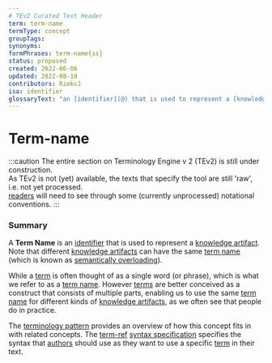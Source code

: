 ```yaml
---
# TEv2 Curated Text Header
term: term-name
termType: concept
groupTags:
synonyms:
formPhrases: term-name{ss}
status: proposed
created: 2022-06-06
updated: 2022-08-10
contributors: RieksJ
isa: identifier
glossaryText: "an [identifier](@) that is used to represent a [knowledge artifact](@). Note that different [knowledge artifacts](@) can have the same [term name](@) (which is known as [semantically overloading](https://en.wikipedia.org/wiki/Semantic_overload))."
---
```


# Term-name

:::caution
The entire section on Terminology Engine v 2 (TEv2) is still under construction.<br/>
As TEv2 is not (yet) available, the texts that specify the tool are still 'raw', i.e. not yet processed.<br/>[readers](@) will need to see through some (currently unprocessed) notational conventions.
:::

### Summary
A **Term Name** is an [identifier](@) that is used to represent a [knowledge artifact](@). Note that different [knowledge artifacts](@) can have the same [term name](@) (which is known as [semantically overloading](https://en.wikipedia.org/wiki/Semantic_overload)).

While a [term](@) is often thought of as a single word (or phrase), which is what we refer to as a [term name](@). However [terms](@) are better conceived as a construct that consists of multiple parts, enabling us to use the same [term name](@) for different kinds of [knowledge artifacts](@), as we often see that people do in practice.

The [terminology pattern](pattern-terminology-support@) provides an overview of how this concept fits in with related concepts.
The [term-ref](@) [syntax specification](/docs/tev2/spec-syntax/term-ref-syntax) specifies the syntax that [authors](@) should use as they want to use a specific [term](@) in their text.
